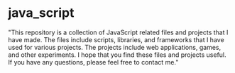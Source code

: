 # java_script
"This repository is a collection of JavaScript related files and projects that I have made. The files include scripts, libraries, and frameworks that I have used for various projects. The projects include web applications, games, and other experiments. I hope that you find these files and projects useful. If you have any questions, please feel free to contact me."

